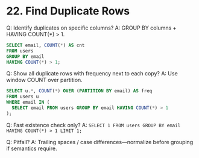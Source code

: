 # 22. Find Duplicate Rows

Q: Identify duplicates on specific columns?
A: GROUP BY columns + HAVING COUNT(*) > 1.
```sql
SELECT email, COUNT(*) AS cnt
FROM users
GROUP BY email
HAVING COUNT(*) > 1;
```

Q: Show all duplicate rows with frequency next to each copy?
A: Use window COUNT over partition.
```sql
SELECT u.*, COUNT(*) OVER (PARTITION BY email) AS freq
FROM users u
WHERE email IN (
  SELECT email FROM users GROUP BY email HAVING COUNT(*) > 1
);
```

Q: Fast existence check only?
A: `SELECT 1 FROM users GROUP BY email HAVING COUNT(*) > 1 LIMIT 1;`

Q: Pitfall?
A: Trailing spaces / case differences—normalize before grouping if semantics require.
